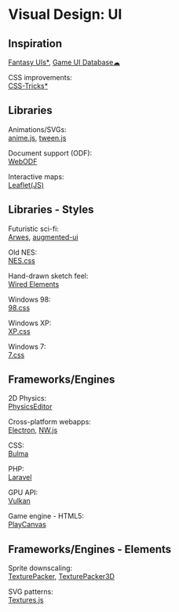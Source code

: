 # Visual Design: UI

## Inspiration

[Fantasy UIs*](https://www.pushing-pixels.org/fui/),
[Game UI Database☁](https://www.gameuidatabase.com/)

CSS improvements:  
[CSS-Tricks*](https://css-tricks.com/)

## Libraries

Animations/SVGs:  
[anime.js](https://animejs.com/),
[tween.js](https://github.com/sole/tween.js)

Document support (ODF):  
[WebODF](https://webodf.org/)

Interactive maps:  
[Leaflet(JS)](https://leafletjs.com/)

## Libraries - Styles

Futuristic sci-fi:  
[Arwes](https://arwes.dev/),
[augmented-ui](https://augmented-ui.com/)

Old NES:  
[NES.css](https://nostalgic-css.github.io/NES.css/)

Hand-drawn sketch feel:  
[Wired Elements](https://wiredjs.com/)

Windows 98:  
[98.css](https://jdan.github.io/98.css/)

Windows XP:  
[XP.css](https://botoxparty.github.io/XP.css/)

Windows 7:  
[7.css](https://khang-nd.github.io/7.css/)

## Frameworks/Engines

2D Physics:  
[PhysicsEditor](https://www.codeandweb.com/physicseditor)

Cross-platform webapps:  
[Electron](https://www.electronjs.org/),
[NW.js](https://nwjs.io/)

CSS:  
[Bulma](https://bulma.io/)

PHP:  
[Laravel](https://laravel.com/)

GPU API:  
[Vulkan](https://www.khronos.org/vulkan/)

Game engine - HTML5:  
[PlayCanvas](https://playcanvas.com/)

## Frameworks/Engines - Elements

Sprite downscaling:  
[TexturePacker](https://www.codeandweb.com/texturepacker),
[TexturePacker3D](https://www.codeandweb.com/texturepacker3d)

SVG patterns:  
[Textures.js](https://riccardoscalco.it/textures/)
